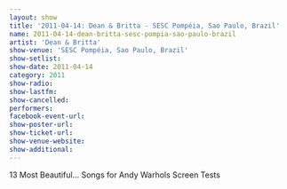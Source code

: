 ```yaml
---
layout: show
title: '2011-04-14: Dean & Britta - SESC Pompéia, Sao Paulo, Brazil'
name: 2011-04-14-dean-britta-sesc-pompia-sao-paulo-brazil
artist: 'Dean & Britta'
show-venue: 'SESC Pompéia, Sao Paulo, Brazil'
show-setlist: 
show-date: 2011-04-14
category: 2011
show-radio: 
show-lastfm: 
show-cancelled: 
performers: 
facebook-event-url: 
show-poster-url: 
show-ticket-url: 
show-venue-website: 
show-additional: 
---
```


13 Most Beautiful... Songs for Andy Warhols Screen Tests